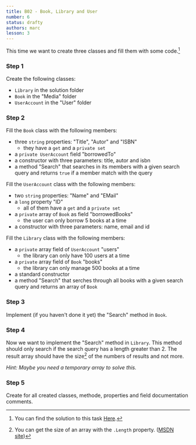 ```yaml
---
title: B02 - Book, Library and User
number: 6
status: drafty
authors: marc
lesson: 3
---
```


This time we want to create three classes and fill them with some code.[^solution]

[^solution]:
    You can find the solution to this task [Here](https://github.com/satkowski/csharp-solutions/blob/master/03_objektorientierung/B02_book_library_user/).

### Step 1

Create the following classes:

- `Library` in the solution folder
- `Book` in the "Media" folder
- `UserAccount` in the "User" folder

### Step 2

Fill the `Book` class with the following members:

- three `string` properties: "Title", "Autor" and "ISBN"
  - they have a `get` and a `private set`
- a `private UserAccount` field "borrowedTo"
- a constructor with three parameters: title, autor and isbn
- a method "Search" that searches in its members with a given search query and returns `true` if a member match with the query

Fill the `UserAccount` class with the following members:

- two `string` properties: "Name" and "EMail"
- a `long` property "ID"
  - all of them have a `get` and a `private set`
- a `private` array of `Book` as field "borrowedBooks"
  - the user can only borrow 5 books at a time
- a constructor with three parameters: name, email and id

Fill the `Library` class with the following members:

- a `private` array field of `UserAccount` "users"
  - the library can only have 100 users at a time
- a `private` array field of `Book` "books"
  - the library can only manage 500 books at a time
- a standard constructor
- a method "Search" that serches through all books with a given search query and returns an array of `Book`

### Step 3

Implement (if you haven't done it yet) the "Search" method in `Book`.

### Step 4

Now we want to implement the "Search" method in `Library`. 
This method should only search if the search query has a length greater than 2. 
The result array should have the size[^length] of the numbers of results and not more.

[^length]:
    You can get the size of an array with the `.Length` property. ([MSDN site](https://msdn.microsoft.com/de-de/library/system.array.length%28v=vs.110%29.aspx))

*Hint: Maybe you need a temporary array to solve this.*

### Step 5

Create for all created classes, methode, properties and field documentation comments.